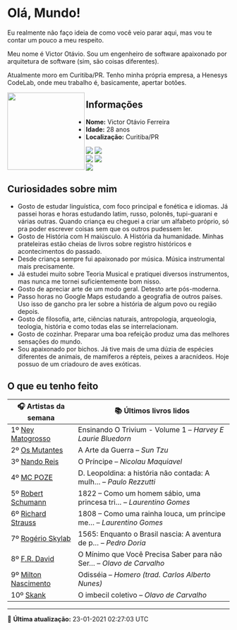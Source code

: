 # Olá, Mundo!

Eu realmente não faço ideia de como você veio parar aqui, mas vou te contar um pouco a meu respeito.

Meu nome é Victor Otávio. Sou um engenheiro de software apaixonado por arquitetura de software (sim, são coisas diferentes).

Atualmente moro em Curitiba/PR. Tenho minha própria empresa, a Henesys CodeLab, onde meu trabalho é, basicamente, apertar botões.

<img align="left" src="https://github.com/vctrtvfrrr/vctrtvfrrr/raw/master/octocat.png" alt="" width="175" />

## Informações

- **Nome:** Victor Otávio Ferreira
- **Idade:** 28 anos
- **Localização:** Curitiba/PR

[![](https://img.shields.io/badge/LinkedIn-victorotavio-blue)](https://www.linkedin.com/in/victorotavio/) [![](https://img.shields.io/badge/Twitter-@vctrtvfrrr-blue)](https://twitter.com/vctrtvfrrr)  
[![](https://img.shields.io/badge/GitHub-vctrtvfrrr-24292e)](https://github.com/vctrtvfrrr) [![](https://img.shields.io/badge/GitLab-vctrtvfrrr-ec5d16)](https://gitlab.com/vctrtvfrrr)  
[![](https://img.shields.io/badge/Email-victor@otavioferreira.com.br-red)](mailto:victor@otavioferreira.com.br)  

## Curiosidades sobre mim

-   Gosto de estudar linguística, com foco principal e fonética e idiomas. Já passei horas e horas estudando latim, russo, polonês, tupi-guarani e várias outras. Quando criança eu cheguei a criar um alfabeto próprio, só pra poder escrever coisas sem que os outros pudessem ler.
-   Gosto de História com H maiúsculo. A História da humanidade. Minhas prateleiras estão cheias de livros sobre registro históricos e acontecimentos do passado.
-   Desde criança sempre fui apaixonado por música. Música instrumental mais precisamente.
-   Já estudei muito sobre Teoria Musical e pratiquei diversos instrumentos, mas nunca me tornei suficientemente bom nisso.
-   Gosto de apreciar arte de um modo geral. Detesto arte pós-moderna.
-   Passo horas no Google Maps estudando a geografia de outros países. Uso isso de gancho pra ler sobre a história de algum povo ou região depois.
-   Gosto de filosofia, arte, ciências naturais, antropologia, arqueologia, teologia, história e como todas elas se interrelacionam.
-   Gosto de cozinhar. Preparar uma boa refeição produz uma das melhores sensações do mundo.
-   Sou apaixonado por bichos. Já tive mais de uma dúzia de espécies diferentes de animais, de mamiferos a répteis, peixes a aracnídeos. Hoje possuo de um criadouro de aves exóticas.


## O que eu tenho feito

|                        🎧 Artistas da semana                        |                      📚 Últimos livros lidos                      |
|---------------------------------------------------------------------|-------------------------------------------------------------------|
| 1º [Ney Matogrosso](https://www.last.fm/music/Ney+Matogrosso)       | Ensinando O Trivium - Volume 1	–	_Harvey E Laurie Bluedorn_         |
| 2º [Os Mutantes](https://www.last.fm/music/Os+Mutantes)             | A Arte da Guerra	–	_Sun Tzu_                                        |
| 3º [Nando Reis](https://www.last.fm/music/Nando+Reis)               | O Príncipe	–	_Nicolau Maquiavel_                                    |
| 4º [MC POZE](https://www.last.fm/music/MC+POZE)                     | D. Leopoldina: a história não contada: A mulh…	–	_Paulo Rezzutti_   |
| 5º [Robert Schumann](https://www.last.fm/music/Robert+Schumann)     | 1822 – Como um homem sábio, uma princesa tri…	–	_Laurentino Gomes_  |
| 6º [Richard Strauss](https://www.last.fm/music/Richard+Strauss)     | 1808 – Como uma rainha louca, um príncipe me…	–	_Laurentino Gomes_  |
| 7º [Rogério Skylab](https://www.last.fm/music/Rog%C3%A9rio+Skylab)  | 1565: Enquanto o Brasil nascia: A aventura de p…	–	_Pedro Doria_    |
| 8º [F.R. David](https://www.last.fm/music/F.R.+David)               | O Mínimo que Você Precisa Saber para não Ser…	–	_Olavo de Carvalho_ |
| 9º [Milton Nascimento](https://www.last.fm/music/Milton+Nascimento) | Odisséia	–	_Homero (trad. Carlos Alberto Nunes)_                    |
| 10º [Skank](https://www.last.fm/music/Skank)                        | O imbecil coletivo	–	_Olavo de Carvalho_                            |


---

🚀 **Última atualização:** 23-01-2021 02:27:03 UTC